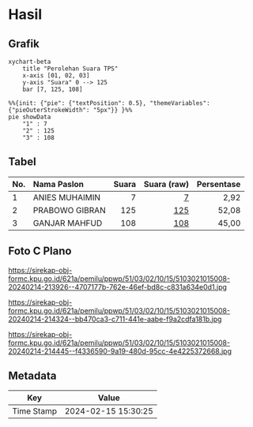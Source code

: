 # Hasil

## Grafik

```mermaid
xychart-beta
    title "Perolehan Suara TPS"
    x-axis [01, 02, 03]
    y-axis "Suara" 0 --> 125
    bar [7, 125, 108]
```

```mermaid
%%{init: {"pie": {"textPosition": 0.5}, "themeVariables": {"pieOuterStrokeWidth": "5px"}} }%%
pie showData
    "1" : 7
    "2" : 125
    "3" : 108
```

## Tabel

| No. | Nama Paslon    | Suara | Suara (raw) | Persentase |
|:--- |:-------------- | -----:| -----------:| ----------:|
| 1   | ANIES MUHAIMIN | 7     | [7][p-1]    | 2,92       |
| 2   | PRABOWO GIBRAN | 125   | [125][p-2]  | 52,08      |
| 3   | GANJAR MAHFUD  | 108   | [108][p-3]  | 45,00      |


[p-1]: https://github.com/gigit-pemilu/pemilu-2024-51-bali/blob/main/pilpres/hitung-suara/sub/51-bali/sub/03-badung/sub/02-mengwi/sub/1015-sading/sub/008-tps/sub/paslon-1.txt
[p-2]: https://github.com/gigit-pemilu/pemilu-2024-51-bali/blob/main/pilpres/hitung-suara/sub/51-bali/sub/03-badung/sub/02-mengwi/sub/1015-sading/sub/008-tps/sub/paslon-2.txt
[p-3]: https://github.com/gigit-pemilu/pemilu-2024-51-bali/blob/main/pilpres/hitung-suara/sub/51-bali/sub/03-badung/sub/02-mengwi/sub/1015-sading/sub/008-tps/sub/paslon-3.txt

## Foto C Plano

https://sirekap-obj-formc.kpu.go.id/621a/pemilu/ppwp/51/03/02/10/15/5103021015008-20240214-213926--4707177b-762e-46ef-bd8c-c831a634e0d1.jpg

https://sirekap-obj-formc.kpu.go.id/621a/pemilu/ppwp/51/03/02/10/15/5103021015008-20240214-214324--bb470ca3-c711-441e-aabe-f9a2cdfa181b.jpg

https://sirekap-obj-formc.kpu.go.id/621a/pemilu/ppwp/51/03/02/10/15/5103021015008-20240214-214445--f4336590-9a19-480d-95cc-4e4225372668.jpg


## Metadata

| Key        | Value               |
| ---------- | ------------------- |
| Time Stamp | 2024-02-15 15:30:25 |



